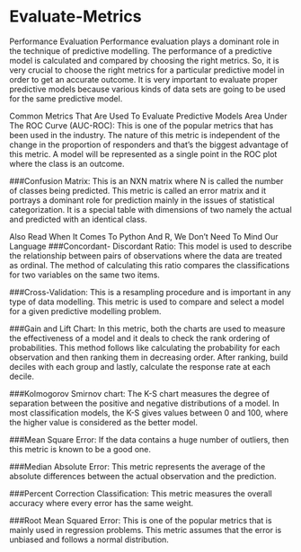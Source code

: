 # Evaluate-Metrics

Performance Evaluation
Performance evaluation plays a dominant role in the technique of predictive modelling. The performance of a predictive model is calculated and compared by choosing the right metrics. So, it is very crucial to choose the right metrics for a particular predictive model in order to get an accurate outcome. It is very important to evaluate proper predictive models because various kinds of data sets are going to be used for the same predictive model.

Common Metrics That Are Used To Evaluate Predictive Models
Area Under The ROC Curve (AUC-ROC): This is one of the popular metrics that has been used in the industry. The nature of this metric is independent of the change in the proportion of responders and that’s the biggest advantage of this metric. A model will be represented as a single point in the ROC plot where the class is an outcome.



###Confusion Matrix: 
This is an NXN matrix where N is called the number of classes being predicted. This metric is called an error matrix and it portrays a dominant role for prediction mainly in the issues of statistical categorization. It is a special table with dimensions of two namely the actual and predicted with an identical class.

 

Also Read  When It Comes To Python And R, We Don’t Need To Mind Our Language
###Concordant- Discordant Ratio: 
This model is used to describe the relationship between pairs of observations where the data are treated as ordinal. The method of calculating this ratio compares the classifications for two variables on the same two items.

###Cross-Validation: 
This is a resampling procedure and is important in any type of data modelling. This metric is used to compare and select a model for a given predictive modelling problem.

###Gain and Lift Chart: 
In this metric, both the charts are used to measure the effectiveness of a model and it deals to check the rank ordering of probabilities. This method follows like calculating the probability for each observation and then ranking them in decreasing order. After ranking, build deciles with each group and lastly, calculate the response rate at each decile.

###Kolmogorov Smirnov chart: 
The K-S chart measures the degree of separation between the positive and negative distributions of a model. In most classification models, the K-S gives values between 0 and 100, where the higher value is considered as the better model.

###Mean Square Error: 
If the data contains a huge number of outliers, then this metric is known to be a good one.

###Median Absolute Error: 
This metric represents the average of the absolute differences between the actual observation and the prediction.

###Percent Correction Classification: 
This metric measures the overall accuracy where every error has the same weight.

###Root Mean Squared Error: 
This is one of the popular metrics that is mainly used in regression problems. This metric assumes that the error is unbiased and follows a normal distribution.

